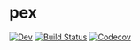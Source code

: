 # pex

[![Dev](https://img.shields.io/badge/docs-dev-blue.svg)](https://khanley6.github.io/pex.jl/dev)
[![Build Status](https://travis-ci.com/khanley6/pex.jl.svg?branch=master)](https://travis-ci.com/khanley6/pex.jl)
[![Codecov](https://codecov.io/gh/khanley6/pex.jl/branch/master/graph/badge.svg)](https://codecov.io/gh/khanley6/pex.jl)
